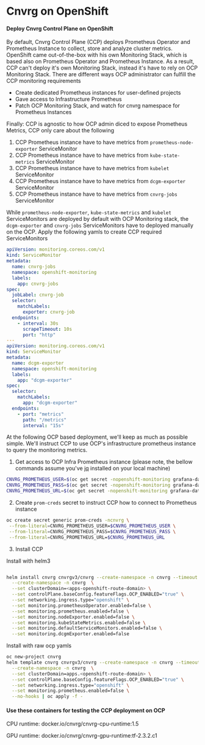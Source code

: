 # Cnvrg on OpenShift


#### Deploy Cnvrg Control Plane on OpenShift
By default, Cnvrg Control Plane (CCP) deploys Prometheus Operator and Prometheus Instance to collect, 
store and analyze cluster metrics. OpenShift came out-of-the-box with his own Monitoring Stack, 
which is based also on Prometheus Operator and Prometheus Instance. As a result, CCP can't deploy it's
own Monitoring Stack, instead it's have to rely on OCP Monitoring Stack.
There are different ways OCP administrator can fulfill the CCP monitoring requirements
* Create dedicated Prometheus instances for user-defined projects 
* Gave access to Infrastructure Prometheus
* Patch OCP Monitoring Stack, and watch for cnvrg namespace for Prometheus Instances

Finally: CCP is agnostic to how OCP admin diced to expose Prometheus Metrics, CCP only care about the following 
1. CCP Prometheus instance have to have metrics from `prometheus-node-exporter` ServiceMonitor
2. CCP Prometheus instance have to have metrics from `kube-state-metrics` ServiceMonitor
3. CCP Prometheus instance have to have metrics from `kubelet` ServiceMonitor
4. CCP Prometheus instance have to have metrics from `dcgm-exporter` ServiceMonitor
5. CCP Prometheus instance have to have metrics from `cnvrg-jobs` ServiceMonitor

While `prometheus-node-exporter`, `kube-state-metrics` and `kubelet` ServiceMonitors 
are deployed by default with OCP Monitoring stack, 
the `dcgm-exporter` and `cnvrg-jobs` ServiceMonitors have to deployed manually on the OCP.
Apply the following yamls to create CCP required ServiceMonitors
```yaml
apiVersion: monitoring.coreos.com/v1
kind: ServiceMonitor
metadata:
  name: cnvrg-jobs
  namespace: openshift-monitoring
  labels:
    app: cnvrg-jobs
spec:
  jobLabel: cnvrg-job
  selector:
    matchLabels:
      exporter: cnvrg-job
  endpoints:
    - interval: 30s
      scrapeTimeout: 10s
      port: "http"
---
apiVersion: monitoring.coreos.com/v1
kind: ServiceMonitor
metadata:
  name: dcgm-exporter
  namespace: openshift-monitoring
  labels:
    app: "dcgm-exporter"
spec:
  selector:
    matchLabels:
      app: "dcgm-exporter"
  endpoints:
    - port: "metrics"
      path: "/metrics"
      interval: "15s"
```

At the following OCP based deployment, we'll keep as much as possible simple.
We'll instruct CCP to use OCP's infrastructure prometheus instance to query the monitoring metrics. 
1. Get access to OCP Infra Prometheus instance (please note, the bellow commands assume you've [jq](https://stedolan.github.io/jq/) installed on your local machine)
```bash
CNVRG_PROMETHEUS_USER=$(oc get secret -nopenshift-monitoring grafana-datasources -ojson | jq -r '.data."prometheus.yaml"' | base64 -D | jq -r '.datasources[].basicAuthUser')
CNVRG_PROMETHEUS_PASS=$(oc get secret -nopenshift-monitoring grafana-datasources -ojson | jq -r '.data."prometheus.yaml"' | base64 -D | jq -r '.datasources[].basicAuthPassword')
CNVRG_PROMETHEUS_URL=$(oc get secret -nopenshift-monitoring grafana-datasources -ojson | jq -r '.data."prometheus.yaml"' | base64 -D | jq -r '.datasources[].url')
```
2. Create `prom-creds` secret to instruct CCP how to connect to Prometheus instance 
```bash
oc create secret generic prom-creds -ncnvrg \
 --from-literal=CNVRG_PROMETHEUS_USER=$CNVRG_PROMETHEUS_USER \
 --from-literal=CNVRG_PROMETHEUS_PASS=$CNVRG_PROMETHEUS_PASS \
 --from-literal=CNVRG_PROMETHEUS_URL=$CNVRG_PROMETHEUS_URL
```
3. Install CCP

Install with helm3
```bash

helm install cnvrg cnvrgv3/cnvrg --create-namespace -n cnvrg --timeout 1500s \
  --create-namespace -n cnvrg  \
  --set clusterDomain=<apps-openshift-route-domain> \
  --set controlPlane.baseConfig.featureFlags.OCP_ENABLED="true" \
  --set networking.ingress.type="openshift" \
  --set monitoring.prometheusOperator.enabled=false \
  --set monitoring.prometheus.enabled=false \
  --set monitoring.nodeExporter.enabled=false \
  --set monitoring.kubeStateMetrics.enabled=false \
  --set monitoring.defaultServiceMonitors.enabled=false \
  --set monitoring.dcgmExporter.enabled=false 
```

Install with raw ocp yamls
```bash
oc new-project cnvrg
helm template cnvrg cnvrgv3/cnvrg --create-namespace -n cnvrg --timeout 1500s \
  --create-namespace -n cnvrg  \
  --set clusterDomain=apps.<openshift-route-domain> \
  --set controlPlane.baseConfig.featureFlags.OCP_ENABLED="true" \
  --set networking.ingress.type="openshift" \
  --set monitoring.prometheus.enabled=false \
  --no-hooks | oc apply -f -
```

#### Use these containers for testing the CCP deployment on OCP

CPU runtime: docker.io/cnvrg/cnvrg-cpu-runtime:1.5

GPU runtime: docker.io/cnvrg/cnvrg-gpu-runtime:tf-2.3.2.c1
